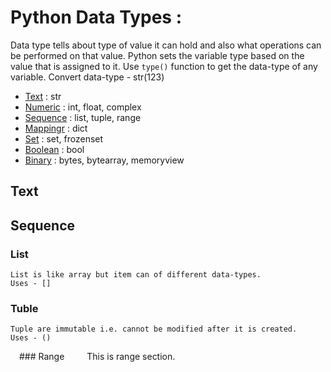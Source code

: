# Python Data Types :

Data type tells about type of value it can hold and also what operations can be performed on that value.
Python sets the variable type based on the value that is assigned to it.
Use ```type()``` function to get the data-type of any variable.
Convert data-type - str(123)

- [Text](#Text)    : str
- [Numeric](#Numeric)    : int, float, complex
- [Sequence](#Sequence)    : list, tuple, range
- [Mappingr](#Mapping)    : dict
- [Set](#Set)    : set, frozenset
- [Boolean](#Boolean)    : bool
- [Binary](#Binary)    : bytes, bytearray, memoryview

## Text
  
## Sequence
  ### List
    List is like array but item can of different data-types.
    Uses - []
    
### Tuble
    Tuple are immutable i.e. cannot be modified after it is created.
    Uses - ()
    
&emsp;### Range
&emsp;&emsp; This is range section.
